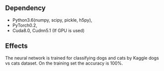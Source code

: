 ## Dependency
* Python3.6(numpy, scipy, pickle, h5py),
* PyTorch0.2,
* Cuda8.0, Cudnn5.1 (If GPU is used)

## Effects
The neural network is trained for classifying dogs and cats by Kaggle dogs vs cats dataset. On the training set the accuracy is 100%. 
